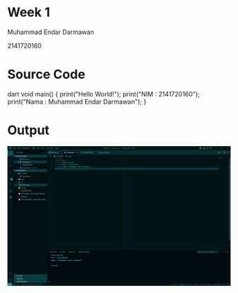 # Week 1 


Muhammad Endar Darmawan



2141720160


# Source Code

dart
void main() {
  print("Hello World!");
  print("NIM : 2141720160");
  print("Nama : Muhammad Endar Darmawan");
}


# Output

![Screenshot hello_world](docs/hello_world.png)